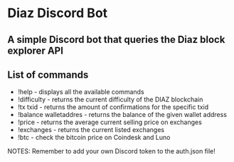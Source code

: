 # Diaz Discord Bot
## A simple Discord bot that queries the Diaz block explorer API

## List of commands
* !help - displays all the available commands
* !difficulty - returns the current difficulty of the DIAZ blockchain
* !tx txid - returns the amount of confirmations for the specific txid
* !balance walletaddres - returns the balance of the given wallet address
* !price - returns the average current selling price on exchanges
* !exchanges - returns the current listed exchanges
* !btc - check the bitcoin price on Coindesk and Luno


NOTES: Remember to add your own Discord token to the auth.json file!
